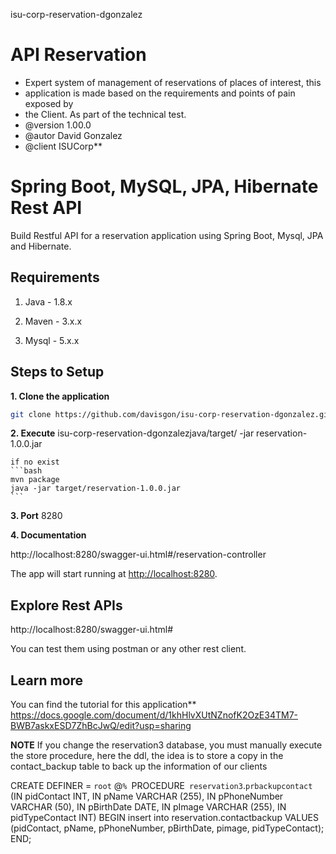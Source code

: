 isu-corp-reservation-dgonzalez
#  API Reservation

 * Expert system of management of reservations of places of interest, this
 * application is made based on the requirements and points of pain exposed by
 * the Client. As part of the technical test.
 * @version 1.00.0
 * @autor David Gonzalez
 * @client ISUCorp**


# Spring Boot, MySQL, JPA, Hibernate Rest API

Build Restful  API for a reservation application using Spring Boot, Mysql, JPA and Hibernate.

## Requirements

1. Java - 1.8.x

2. Maven - 3.x.x

3. Mysql - 5.x.x

## Steps to Setup

**1. Clone the application**

```bash
git clone https://github.com/davisgon/isu-corp-reservation-dgonzalez.git
```

**2. Execute**
    isu-corp-reservation-dgonzalezjava/target/  -jar reservation-1.0.0.jar

    if no exist
    ```bash
    mvn package
    java -jar target/reservation-1.0.0.jar
    ```

**3. Port**
      8280

**4. Documentation**

  http://localhost:8280/swagger-ui.html#/reservation-controller


The app will start running at <http://localhost:8280>.

## Explore Rest APIs

http://localhost:8280/swagger-ui.html#

You can test them using postman or any other rest client.

## Learn more

You can find the tutorial for this application**
https://docs.google.com/document/d/1khHlvXUtNZnofK2OzE34TM7-BWB7askxESD7ZhBcJwQ/edit?usp=sharing

**NOTE**
If you change the reservation3 database, you must manually execute the store procedure, here the ddl, the idea is to store a copy in the contact_backup table to back up the information of our clients

CREATE DEFINER = `root` @`% `PROCEDURE` reservation3`.`prbackupcontact` (IN pidContact INT, IN pName VARCHAR (255), IN pPhoneNumber VARCHAR (50), IN pBirthDate DATE, IN pImage VARCHAR (255), IN pidTypeContact INT)
BEGIN
insert into reservation.contactbackup VALUES (pidContact, pName, pPhoneNumber, pBirthDate, pimage, pidTypeContact);
END;

